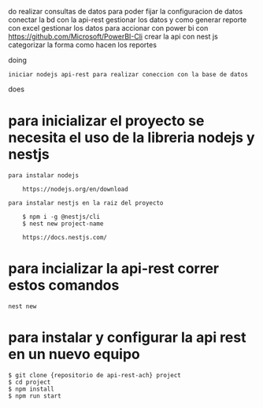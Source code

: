 do
    realizar consultas de datos para poder fijar la configuracion de datos
    conectar la bd con la api-rest
    gestionar los datos y como generar reporte con excel
    gestionar los datos para accionar con power bi con https://github.com/Microsoft/PowerBI-Cli
    crear la api con  nest js categorizar la forma como hacen los reportes

doing

    iniciar nodejs api-rest para realizar coneccion con la base de datos 

does


# para inicializar el proyecto se necesita el uso de la libreria nodejs y nestjs

    para instalar nodejs

        https://nodejs.org/en/download

    para instalar nestjs en la raiz del proyecto

        $ npm i -g @nestjs/cli
        $ nest new project-name

        https://docs.nestjs.com/

# para incializar la api-rest correr estos comandos

    nest new


# para instalar y configurar la api rest en un nuevo equipo 

    $ git clone {repositorio de api-rest-ach} project
    $ cd project    
    $ npm install
    $ npm run start

# 
